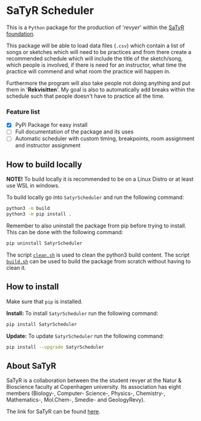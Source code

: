 # SaTyR Scheduler
This is a `Python` package for the production of '*revyer*' within the [SaTyR foundation](https://www.satyr.dk/).

This package will be able to load data files (`.csv`) which contain a list of songs or sketches which will need to be practices and from there create a recommended schedule which will include the title of the sketch/song, which people is involved, if there is need for an instructor, what time the practice will commend and what room the practice will happen in.

Furthermore the program will also take people not doing anything and put them in '**Rekvisitten**'. My goal is also to automatically add breaks within the schedule such that people doesn't have to practice all the time.

### Feature list
- [x] PyPi Package for easy install
- [ ] Full documentation of the package and its uses
- [ ] Automatic scheduler with custom timing, breakpoints, room assignment and instructor assignment

## How to build locally
**NOTE!** To build locally it is recommended to be on a Linux Distro or at least use WSL in windows.

To build locally go into `SatyrScheduler` and run the following command:
```bash
python3 -m build
python3 -m pip install .
```

Remember to also uninstall the package from pip before trying to install. This can be done with the following command:
```bash
pip uninstall SatyrScheduler
```

The script [`clean.sh`](clean.sh) is used to clean the python3 build content. The script [`build.sh`](build.sh) can be used to build the package from scratch without having to clean it.

## How to install
Make sure that `pip` is installed. 

**Install:** To install `SatyrScheduler` run the following command:
```bash
pip install SatyrScheduler
```

**Update:** To update `SatyrScheduler` run the following command:
```bash
pip install --upgrade SatyrScheduler
```


## About SaTyR
SaTyR is a collaboration between the the student revyer at the Natur & Bioscience faculty at Copenhagen university. Its association has eight members (Biology-, Computer- Science-, Physics-, Chemistry-, Mathematics-, Mol.Chem-, Smedie- and GeologyRevy). 

The link for SaTyR can be found [here](https://www.satyr.dk/). 
